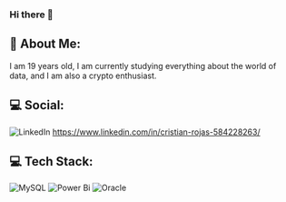 ### Hi there 👋

## 💫 About Me:
I am 19 years old, I am currently studying everything about the world of data, and I am also a crypto enthusiast.

## 💻 Social:
![LinkedIn](https://img.shields.io/badge/LinkedIn-%230077B5.svg?logo=linkedin&logoColor=white)  https://www.linkedin.com/in/cristian-rojas-584228263/

## 💻 Tech Stack:
![MySQL](https://img.shields.io/badge/mysql-%2300f.svg?style=for-the-badge&logo=mysql&logoColor=white)
![Power Bi](https://img.shields.io/badge/power_bi-F2C811?style=for-the-badge&logo=powerbi&logoColor=black)
![Oracle](https://img.shields.io/badge/Oracle-F80000?style=for-the-badge&logo=oracle&logoColor=white)
